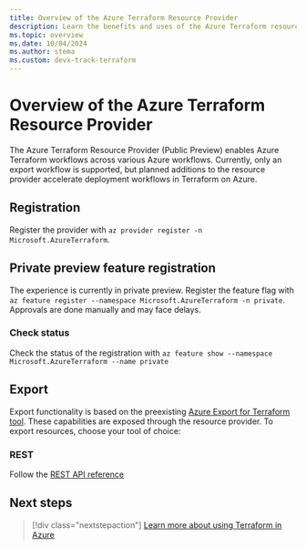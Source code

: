 ```yaml
---
title: Overview of the Azure Terraform Resource Provider
description: Learn the benefits and uses of the Azure Terraform resource provider
ms.topic: overview
ms.date: 10/04/2024
ms.author: stema
ms.custom: devx-track-terraform
---
```


# Overview of the Azure Terraform Resource Provider

The Azure Terraform Resource Provider (Public Preview) enables Azure Terraform workflows across various Azure workflows. Currently, only an export workflow is supported, but planned additions to the resource provider accelerate deployment workflows in Terraform on Azure.

## Registration
Register the provider with `az provider register -n Microsoft.AzureTerraform`. 

## Private preview feature registration
The experience is currently in private preview. Register the feature flag with `az feature register --namespace Microsoft.AzureTerraform -n private`. Approvals are done manually and may face delays.

### Check status
Check the status of the registration with `az feature show --namespace Microsoft.AzureTerraform --name private`

## Export
Export functionality is based on the preexisting [Azure Export for Terraform tool](../azure-export-for-terraform/export-terraform-overview.md). These capabilities are exposed through the resource provider. To export resources, choose your tool of choice:

### REST
Follow the [REST API reference](/rest/api/)

## Next steps

> [!div class="nextstepaction"] 
> [Learn more about using Terraform in Azure](/azure/terraform)
